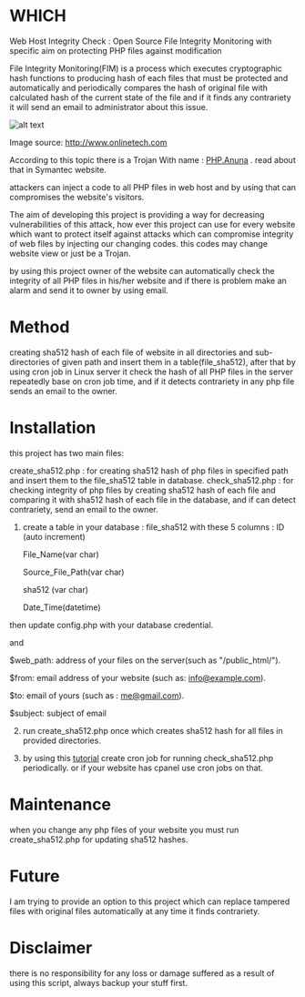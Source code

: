 # WHICH
Web Host Integrity Check : Open Source File Integrity Monitoring with specific aim on protecting PHP files against modification

File Integrity Monitoring(FIM) is a process which executes cryptographic hash functions to producing hash of each files that must be protected and automatically and periodically compares the hash of original file with calculated hash of the current state of the file and if it finds any contrariety it will send an email to administrator about this issue.

![alt text](http://www.onlinetech.com/images/diagrams/fim-diagram.png)

Image source: http://www.onlinetech.com

According to this topic there is a Trojan With name : [PHP.Anuna](https://www.symantec.com/security_response/writeup.jsp?docid=2015-111911-4342-99&tabid=2) . read about that in Symantec website.

attackers can inject a code to all PHP files in web host and by using that can compromises the website's visitors.

The aim of developing this project is providing a way for decreasing vulnerabilities of this attack, how ever this project can use for every website which want to protect itself against attacks which can compromise  integrity of web files by injecting our changing codes. this codes may change  website view or just be a Trojan.

by using this project owner of the website can automatically check the integrity of all PHP files in his/her website and if there is problem make an alarm and send it to owner by using email.

# Method
creating sha512 hash of each file of website in all directories and sub-directories of given path and insert them in a table(file_sha512), after that by using cron job in Linux server it check the hash of all PHP files in the server repeatedly  base on cron job time, and if it detects  contrariety in any php file sends an email to the owner.

# Installation
this project has two main files: 

create_sha512.php : for creating sha512 hash of php files in specified path and insert them to the file_sha512 table in database.
check_sha512.php  : for checking integrity of php files by creating sha512 hash of each file and comparing it with sha512 hash of each file in the database, and if can detect contrariety, send an email to the owner.

1. create a table in your database : file_sha512 with these 5 columns : 
    ID (auto increment)

    File_Name(var char)

    Source_File_Path(var char)

    sha512 (var char)

    Date_Time(datetime)

  then update config.php  with your database credential.

  and 

  $web_path: address of your files on the server(such as "/public_html/").

  $from: email address of your website (such as: info@example.com).

  $to: email of yours (such as : me@gmail.com).

  $subject: subject of email

2. run create_sha512.php once which creates sha512 hash for all files in provided directories.

3. by using this [tutorial](https://www.cyberciti.biz/faq/how-do-i-add-jobs-to-cron-under-linux-or-unix-oses/) create cron job for running check_sha512.php periodically. or if your website has cpanel use cron jobs on that.

# Maintenance
when you change any php files of your website you must run create_sha512.php for updating sha512 hashes.

# Future
I am trying to provide an option to this project which can replace tampered files with original files automatically at any time it finds contrariety.

# Disclaimer
there is no responsibility for any loss or damage suffered as a result of using this script, always backup your stuff first.

